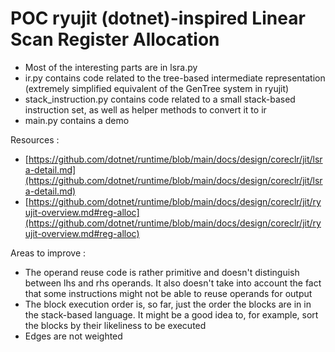 # POC ryujit (dotnet)-inspired Linear Scan Register Allocation

- Most of the interesting parts are in lsra.py
- ir.py contains code related to the tree-based intermediate representation (extremely simplified equivalent of the GenTree system in ryujit)
- stack_instruction.py contains code related to a small stack-based instruction set, as well as helper methods to convert it to ir
- main.py contains a demo

Resources :
- [https://github.com/dotnet/runtime/blob/main/docs/design/coreclr/jit/lsra-detail.md](https://github.com/dotnet/runtime/blob/main/docs/design/coreclr/jit/lsra-detail.md)
- [https://github.com/dotnet/runtime/blob/main/docs/design/coreclr/jit/ryujit-overview.md#reg-alloc](https://github.com/dotnet/runtime/blob/main/docs/design/coreclr/jit/ryujit-overview.md#reg-alloc)

Areas to improve :
- The operand reuse code is rather primitive and doesn't distinguish between lhs and rhs operands. It also doesn't take into account the fact that
some instructions might not be able to reuse operands for output
- The block execution order is, so far, just the order the blocks are in in the stack-based language. It might be a good idea to, for example,
sort the blocks by their likeliness to be executed
- Edges are not weighted